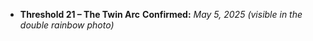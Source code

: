 - **Threshold 21 – The Twin Arc**
  **Confirmed:** *May 5, 2025 (visible in the double rainbow photo)*